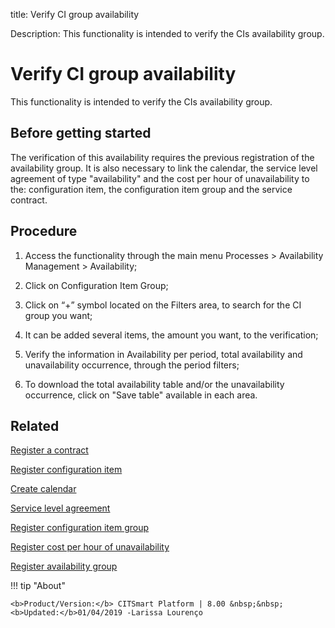 title: Verify CI group availability

Description: This functionality is intended to verify the CIs availability group.
# Verify CI group availability
This functionality is intended to verify the CIs availability group.

Before getting started
--------------------------

The verification of this availability requires the previous registration of the
availability group. It is also necessary to link the calendar, the service level
agreement of type "availability" and the cost per hour of unavailability to the:
configuration item, the configuration item group and the service contract.

Procedure
-------------

1.  Access the functionality through the main menu Processes \> Availability
    Management \> Availability;

2.  Click on Configuration Item Group;

3.  Click on “+” symbol located on the Filters area, to search for the CI group
    you want;

4.  It can be added several items, the amount you want, to the verification;

5.  Verify the information in Availability per period, total availability and
    unavailability occurrence, through the period filters;

6.  To download the total availability table and/or the unavailability
    occurrence, click on "Save table" available in each area.

Related
-----------

   [Register a contract](/en-us/citsmart-platform-8/additional-features/contract-management/use/register-contract.html)

   [Register configuration item](/en-us/citsmart-platform-8/processes/configuration/use/register-CI.html)

   [Create calendar](/en-us/citsmart-platform-8/platform-administration/time/create-calendar.html) 

   [Service level agreement](/en-us/citsmart-platform-8/processes/service-level/use/service-level-agreement.html)

  [Register configuration item group](/en-us/citsmart-platform-8/processes/configuration/configuration/register-configuration-item-group.html) 

   [Register cost per hour of unavailability](/en-us/citsmart-platform-8/processes/configuration/use/cost-per-hour-unavailability.html)

  [Register availability group](/en-us/citsmart-platform-8/processes/availability/configuration/register-availability-group.html) 

!!! tip "About"

    <b>Product/Version:</b> CITSmart Platform | 8.00 &nbsp;&nbsp;
    <b>Updated:</b>01/04/2019 -Larissa Lourenço

